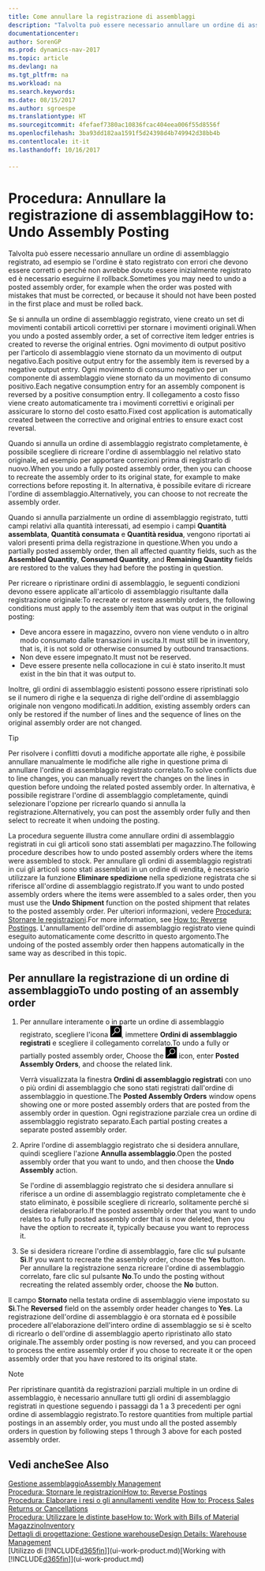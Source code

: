 ```yaml
---
title: Come annullare la registrazione di assemblaggi
description: "Talvolta può essere necessario annullare un ordine di assemblaggio registrato, ad esempio se l'ordine è stato registrato con errori che devono essere corretti o perché non avrebbe dovuto essere inizialmente registrato ed è necessario eseguirne il rollback."
documentationcenter: 
author: SorenGP
ms.prod: dynamics-nav-2017
ms.topic: article
ms.devlang: na
ms.tgt_pltfrm: na
ms.workload: na
ms.search.keywords: 
ms.date: 08/15/2017
ms.author: sgroespe
ms.translationtype: HT
ms.sourcegitcommit: 4fefaef7380ac10836fcac404eea006f55d8556f
ms.openlocfilehash: 3ba93dd182aa1591f5d24398d4b749942d38bb4b
ms.contentlocale: it-it
ms.lasthandoff: 10/16/2017

---
```

# <a name="how-to-undo-assembly-posting"></a><span data-ttu-id="6dae1-103">Procedura: Annullare la registrazione di assemblaggi</span><span class="sxs-lookup"><span data-stu-id="6dae1-103">How to: Undo Assembly Posting</span></span>
<span data-ttu-id="6dae1-104">Talvolta può essere necessario annullare un ordine di assemblaggio registrato, ad esempio se l'ordine è stato registrato con errori che devono essere corretti o perché non avrebbe dovuto essere inizialmente registrato ed è necessario eseguirne il rollback.</span><span class="sxs-lookup"><span data-stu-id="6dae1-104">Sometimes you may need to undo a posted assembly order, for example when the order was posted with mistakes that must be corrected, or because it should not have been posted in the first place and must be rolled back.</span></span>

<span data-ttu-id="6dae1-105">Se si annulla un ordine di assemblaggio registrato, viene creato un set di movimenti contabili articoli correttivi per stornare i movimenti originali.</span><span class="sxs-lookup"><span data-stu-id="6dae1-105">When you undo a posted assembly order, a set of corrective item ledger entries is created to reverse the original entries.</span></span> <span data-ttu-id="6dae1-106">Ogni movimento di output positivo per l'articolo di assemblaggio viene stornato da un movimento di output negativo.</span><span class="sxs-lookup"><span data-stu-id="6dae1-106">Each positive output entry for the assembly item is reversed by a negative output entry.</span></span> <span data-ttu-id="6dae1-107">Ogni movimento di consumo negativo per un componente di assemblaggio viene stornato da un movimento di consumo positivo.</span><span class="sxs-lookup"><span data-stu-id="6dae1-107">Each negative consumption entry for an assembly component is reversed by a positive consumption entry.</span></span> <span data-ttu-id="6dae1-108">Il collegamento a costo fisso viene creato automaticamente tra i movimenti correttivi e originali per assicurare lo storno del costo esatto.</span><span class="sxs-lookup"><span data-stu-id="6dae1-108">Fixed cost application is automatically created between the corrective and original entries to ensure exact cost reversal.</span></span>  

<span data-ttu-id="6dae1-109">Quando si annulla un ordine di assemblaggio registrato completamente, è possibile scegliere di ricreare l'ordine di assemblaggio nel relativo stato originale, ad esempio per apportare correzioni prima di registrarlo di nuovo.</span><span class="sxs-lookup"><span data-stu-id="6dae1-109">When you undo a fully posted assembly order, then you can choose to recreate the assembly order to its original state, for example to make corrections before reposting it.</span></span> <span data-ttu-id="6dae1-110">In alternativa, è possibile evitare di ricreare l'ordine di assemblaggio.</span><span class="sxs-lookup"><span data-stu-id="6dae1-110">Alternatively, you can choose to not recreate the assembly order.</span></span>  

<span data-ttu-id="6dae1-111">Quando si annulla parzialmente un ordine di assemblaggio registrato, tutti campi relativi alla quantità interessati, ad esempio i campi **Quantità assemblata**, **Quantità consumata** e **Quantità residua**, vengono riportati ai valori presenti prima della registrazione in questione.</span><span class="sxs-lookup"><span data-stu-id="6dae1-111">When you undo a partially posted assembly order, then all affected quantity fields, such as the **Assembled Quantity**, **Consumed Quantity**, and **Remaining Quantity** fields are restored to the values they had before the posting in question.</span></span>  

<span data-ttu-id="6dae1-112">Per ricreare o ripristinare ordini di assemblaggio, le seguenti condizioni devono essere applicate all'articolo di assemblaggio risultante dalla registrazione originale:</span><span class="sxs-lookup"><span data-stu-id="6dae1-112">To recreate or restore assembly orders, the following conditions must apply to the assembly item that was output in the original posting:</span></span>  

-   <span data-ttu-id="6dae1-113">Deve ancora essere in magazzino, ovvero non viene venduto o in altro modo consumato dalle transazioni in uscita.</span><span class="sxs-lookup"><span data-stu-id="6dae1-113">It must still be in inventory, that is, it is not sold or otherwise consumed by outbound transactions.</span></span>  
-   <span data-ttu-id="6dae1-114">Non deve essere impegnato.</span><span class="sxs-lookup"><span data-stu-id="6dae1-114">It must not be reserved.</span></span>  
-   <span data-ttu-id="6dae1-115">Deve essere presente nella collocazione in cui è stato inserito.</span><span class="sxs-lookup"><span data-stu-id="6dae1-115">It must exist in the bin that it was output to.</span></span>  

<span data-ttu-id="6dae1-116">Inoltre, gli ordini di assemblaggio esistenti possono essere ripristinati solo se il numero di righe e la sequenza di righe dell'ordine di assemblaggio originale non vengono modificati.</span><span class="sxs-lookup"><span data-stu-id="6dae1-116">In addition, existing assembly orders can only be restored if the number of lines and the sequence of lines on the original assembly order are not changed.</span></span>  

> [!TIP]  
>  <span data-ttu-id="6dae1-117">Per risolvere i conflitti dovuti a modifiche apportate alle righe, è possibile annullare manualmente le modifiche alle righe in questione prima di annullare l'ordine di assemblaggio registrato correlato.</span><span class="sxs-lookup"><span data-stu-id="6dae1-117">To solve conflicts due to line changes, you can manually revert the changes on the lines in question before undoing the related posted assembly order.</span></span> <span data-ttu-id="6dae1-118">In alternativa, è possibile registrare l'ordine di assemblaggio completamente, quindi selezionare l'opzione per ricrearlo quando si annulla la registrazione.</span><span class="sxs-lookup"><span data-stu-id="6dae1-118">Alternatively, you can post the assembly order fully and then select to recreate it when undoing the posting.</span></span>  

<span data-ttu-id="6dae1-119">La procedura seguente illustra come annullare ordini di assemblaggio registrati in cui gli articoli sono stati assemblati per magazzino.</span><span class="sxs-lookup"><span data-stu-id="6dae1-119">The following procedure describes how to undo posted assembly orders where the items were assembled to stock.</span></span> <span data-ttu-id="6dae1-120">Per annullare gli ordini di assemblaggio registrati in cui gli articoli sono stati assemblati in un ordine di vendita, è necessario utilizzare la funzione **Eliminare spedizione** nella spedizione registrata che si riferisce all'ordine di assemblaggio registrato.</span><span class="sxs-lookup"><span data-stu-id="6dae1-120">If you want to undo posted assembly orders where the items were assembled to a sales order, then you must use the **Undo Shipment** function on the posted shipment that relates to the posted assembly order.</span></span> <span data-ttu-id="6dae1-121">Per ulteriori informazioni, vedere [Procedura: Stornare le registrazioni](finance-how-reverse-journal-posting.md).</span><span class="sxs-lookup"><span data-stu-id="6dae1-121">For more information, see [How to: Reverse Postings](finance-how-reverse-journal-posting.md).</span></span> <span data-ttu-id="6dae1-122">L'annullamento dell'ordine di assemblaggio registrato viene quindi eseguito automaticamente come descritto in questo argomento.</span><span class="sxs-lookup"><span data-stu-id="6dae1-122">The undoing of the posted assembly order then happens automatically in the same way as described in this topic.</span></span>  

## <a name="to-undo-posting-of-an-assembly-order"></a><span data-ttu-id="6dae1-123">Per annullare la registrazione di un ordine di assemblaggio</span><span class="sxs-lookup"><span data-stu-id="6dae1-123">To undo posting of an assembly order</span></span>  
1.  <span data-ttu-id="6dae1-124">Per annullare interamente o in parte un ordine di assemblaggio registrato, scegliere l'icona ![Cerca pagina o report](media/ui-search/search_small.png "icona Cerca pagina o report"), immettere **Ordini di assemblaggio registrati** e scegliere il collegamento correlato.</span><span class="sxs-lookup"><span data-stu-id="6dae1-124">To undo a fully or partially posted assembly order, Choose the ![Search for Page or Report](media/ui-search/search_small.png "Search for Page or Report icon") icon, enter **Posted Assembly Orders**, and choose the related link.</span></span>  

    <span data-ttu-id="6dae1-125">Verrà visualizzata la finestra **Ordini di assemblaggio registrati** con uno o più ordini di assemblaggio che sono stati registrati dall'ordine di assemblaggio in questione.</span><span class="sxs-lookup"><span data-stu-id="6dae1-125">The **Posted Assembly Orders** window opens showing one or more posted assembly orders that are posted from the assembly order in question.</span></span> <span data-ttu-id="6dae1-126">Ogni registrazione parziale crea un ordine di assemblaggio registrato separato.</span><span class="sxs-lookup"><span data-stu-id="6dae1-126">Each partial posting creates a separate posted assembly order.</span></span>  
2.  <span data-ttu-id="6dae1-127">Aprire l'ordine di assemblaggio registrato che si desidera annullare, quindi scegliere l'azione **Annulla assemblaggio**.</span><span class="sxs-lookup"><span data-stu-id="6dae1-127">Open the posted assembly order that you want to undo, and then choose the **Undo Assembly** action.</span></span>  

    <span data-ttu-id="6dae1-128">Se l'ordine di assemblaggio registrato che si desidera annullare si riferisce a un ordine di assemblaggio registrato completamente che è stato eliminato, è possibile scegliere di ricrearlo, solitamente perché si desidera rielaborarlo.</span><span class="sxs-lookup"><span data-stu-id="6dae1-128">If the posted assembly order that you want to undo relates to a fully posted assembly order that is now deleted, then you have the option to recreate it, typically because you want to reprocess it.</span></span>  
3.  <span data-ttu-id="6dae1-129">Se si desidera ricreare l'ordine di assemblaggio, fare clic sul pulsante **Sì**.</span><span class="sxs-lookup"><span data-stu-id="6dae1-129">If you want to recreate the assembly order, choose the **Yes** button.</span></span> <span data-ttu-id="6dae1-130">Per annullare la registrazione senza ricreare l'ordine di assemblaggio correlato, fare clic sul pulsante **No**.</span><span class="sxs-lookup"><span data-stu-id="6dae1-130">To undo the posting without recreating the related assembly order, choose the **No** button.</span></span>  

<span data-ttu-id="6dae1-131">Il campo **Stornato** nella testata ordine di assemblaggio viene impostato su **Sì**.</span><span class="sxs-lookup"><span data-stu-id="6dae1-131">The **Reversed** field on the assembly order header changes to **Yes**.</span></span> <span data-ttu-id="6dae1-132">La registrazione dell'ordine di assemblaggio è ora stornata ed è possibile procedere all'elaborazione dell'intero ordine di assemblaggio se si è scelto di ricrearlo o dell'ordine di assemblaggio aperto ripristinato allo stato originale.</span><span class="sxs-lookup"><span data-stu-id="6dae1-132">The assembly order posting is now reversed, and you can proceed to process the entire assembly order if you chose to recreate it or the open assembly order that you have restored to its original state.</span></span>  

> [!NOTE]  
>  <span data-ttu-id="6dae1-133">Per ripristinare quantità da registrazioni parziali multiple in un ordine di assemblaggio, è necessario annullare tutti gli ordini di assemblaggio registrati in questione seguendo i passaggi da 1 a 3 precedenti per ogni ordine di assemblaggio registrato.</span><span class="sxs-lookup"><span data-stu-id="6dae1-133">To restore quantities from multiple partial postings in an assembly order, you must undo all the posted assembly orders in question by following steps 1 through 3 above for each posted assembly order.</span></span>  

## <a name="see-also"></a><span data-ttu-id="6dae1-134">Vedi anche</span><span class="sxs-lookup"><span data-stu-id="6dae1-134">See Also</span></span>  
[<span data-ttu-id="6dae1-135">Gestione assemblaggio</span><span class="sxs-lookup"><span data-stu-id="6dae1-135">Assembly Management</span></span>](assembly-assemble-items.md)  
[<span data-ttu-id="6dae1-136">Procedura: Stornare le registrazioni</span><span class="sxs-lookup"><span data-stu-id="6dae1-136">How to: Reverse Postings</span></span>](finance-how-reverse-journal-posting.md)  
<span data-ttu-id="6dae1-137">[Procedura: Elaborare i resi o gli annullamenti vendite](sales-how-process-sales-returns-cancellations.md)  </span><span class="sxs-lookup"><span data-stu-id="6dae1-137">[How to: Process Sales Returns or Cancellations](sales-how-process-sales-returns-cancellations.md)  </span></span>  
[<span data-ttu-id="6dae1-138">Procedura: Utilizzare le distinte base</span><span class="sxs-lookup"><span data-stu-id="6dae1-138">How to: Work with Bills of Material</span></span>](inventory-how-work-BOMs.md)  
[<span data-ttu-id="6dae1-139">Magazzino</span><span class="sxs-lookup"><span data-stu-id="6dae1-139">Inventory</span></span>](inventory-manage-inventory.md)  
[<span data-ttu-id="6dae1-140">Dettagli di progettazione: Gestione warehouse</span><span class="sxs-lookup"><span data-stu-id="6dae1-140">Design Details: Warehouse Management</span></span>](design-details-warehouse-management.md)  
<span data-ttu-id="6dae1-141">[Utilizzo di [!INCLUDE[d365fin](includes/d365fin_md.md)]](ui-work-product.md)</span><span class="sxs-lookup"><span data-stu-id="6dae1-141">[Working with [!INCLUDE[d365fin](includes/d365fin_md.md)]](ui-work-product.md)</span></span>

